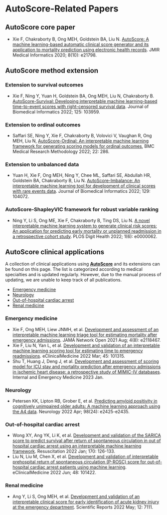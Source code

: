 # AutoScore-Related Papers

## AutoScore core paper

* Xie F, Chakraborty B, Ong MEH, Goldstein BA, Liu N. [AutoScore: A machine learning-based automatic clinical score generator and its application to mortality prediction using electronic health records](http://dx.doi.org/10.2196/21798). JMIR Medical Informatics 2020; 8(10): e21798.

## AutoScore method extension

### Extension to survival outcomes

* Xie F, Ning Y, Yuan H, Goldstein BA, Ong MEH, Liu N, Chakraborty B. [AutoScore-Survival: Developing interpretable machine learning-based time-to-event scores with right-censored survival data](http://dx.doi.org/10.1016/j.jbi.2021.103959). Journal of Biomedical Informatics 2022; 125: 103959.

### Extension to ordinal outcomes

* Saffari SE, Ning Y, Xie F, Chakraborty B, Volovici V, Vaughan R, Ong MEH, Liu N, [AutoScore-Ordinal: An interpretable machine learning framework for generating scoring models for ordinal outcomes](https://doi.org/10.1186/s12874-022-01770-y), BMC Medical Research Methodology 2022; 22: 286.

### Extension to unbalanced data

* Yuan H, Xie F, Ong MEH, Ning Y, Chee ML, Saffari SE, Abdullah HR, Goldstein BA, Chakraborty B, Liu N. [AutoScore-Imbalance: An interpretable machine learning tool for development of clinical scores with rare events data](https://doi.org/10.1016/j.jbi.2022.104072). Journal of Biomedical Informatics 2022; 129: 104072.

### AutoScore-ShapleyVIC framework for robust variable ranking

* Ning Y, Li S, Ong ME, Xie F, Chakraborty B, Ting DS, Liu N. [A novel interpretable machine learning system to generate clinical risk scores: An application for predicting early mortality or unplanned readmission in a retrospective cohort study](https://doi.org/10.1371/journal.pdig.0000062). PLOS Digit Health 2022; 1(6): e0000062.

## AutoScore clinical applications

A collection of clinical applications using [**AutoScore**](https://nliulab.github.io/AutoScore/) and its extensions can be found on this page. The list is categorized according to medical specialties and is updated regularly. However, due to the manual process of updating, we are unable to keep track of all publications.

- [Emergency medicine](#emergency-medicine)
- [Neurology](#neurology)
- [Out-of-hospital cardiac arrest](#out-of-hospital-cardiac-arrest)
- [Renal medicine](#renal-medicine)

### Emergency medicine

* Xie F, Ong MEH, Liew JNMH, et al. [Development and assessment of an interpretable machine learning triage tool for estimating mortality after emergency admissions](https://jamanetwork.com/journals/jamanetworkopen/fullarticle/2783549). JAMA Network Open 2021 Aug; 4(8): e2118467.
* Xie F, Liu N, Yan L, et al. [Development and validation of an interpretable machine learning scoring tool for estimating time to emergency readmissions](https://www.thelancet.com/journals/eclinm/article/PIIS2589-5370(22)00045-1/fulltext). eClinicalMedicine 2022 Mar; 45: 101315.
* Shu T, Huang J, Deng J, et al. [Development and assessment of scoring model for ICU stay and mortality prediction after emergency admissions in ischemic heart disease: a retrospective study of MIMIC-IV databases](https://link.springer.com/article/10.1007/s11739-023-03199-7). Internal and Emergency Medicine 2023 Jan.

### Neurology

* Petersen KK, Lipton RB, Grober E, et al. [Predicting amyloid positivity in cognitively unimpaired older adults: A machine learning approach using the A4 data](https://n.neurology.org/content/early/2022/04/25/WNL.0000000000200553). Neurology 2022 Apr; 98(24): e2425-e2435.

### Out-of-hospital cardiac arrest

* Wong XY, Ang YK, Li K, et al. [Development and validation of the SARICA score to predict survival after return of spontaneous circulation in out of hospital cardiac arrest using an interpretable machine learning framework](https://www.sciencedirect.com/science/article/abs/pii/S0300957221004834). Resuscitation 2022 Jan; 170: 126-133.
* Liu N, Liu M, Chen X, et al. [Development and validation of interpretable prehospital return of spontaneous circulation (P-ROSC) score for out-of-hospital cardiac arrest patients using machine learning](https://doi.org/10.1016/j.eclinm.2022.101422). eClinicalMedicine 2022 Jun; 48: 101422.

### Renal medicine

* Ang Y, Li S, Ong MEH, et al. [Development and validation of an interpretable clinical score for early identification of acute kidney injury at the emergency department](https://www.nature.com/articles/s41598-022-11129-4). Scientific Reports 2022 May; 12: 7111.
